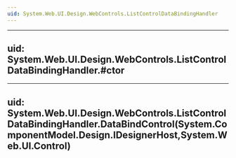 ```yaml
---
uid: System.Web.UI.Design.WebControls.ListControlDataBindingHandler
---
```


---
uid: System.Web.UI.Design.WebControls.ListControlDataBindingHandler.#ctor
---

---
uid: System.Web.UI.Design.WebControls.ListControlDataBindingHandler.DataBindControl(System.ComponentModel.Design.IDesignerHost,System.Web.UI.Control)
---
